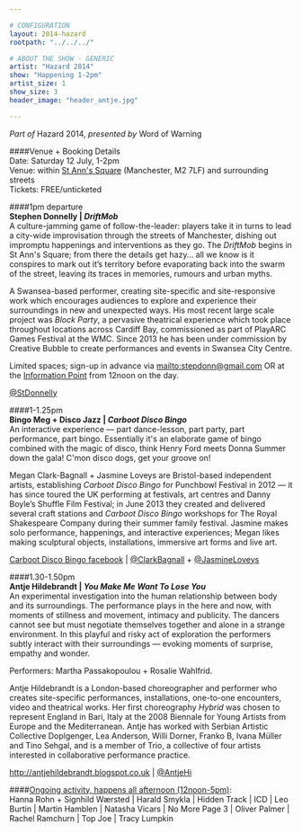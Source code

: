 ```yaml
---

# CONFIGURATION
layout: 2014-hazard
rootpath: "../../../"

# ABOUT THE SHOW - GENERIC
artist: "Hazard 2014"
show: "Happening 1-2pm"
artist_size: 1
show_size: 3
header_image: "header_antje.jpg"

---
```

*Part of* Hazard 2014, *presented by* Word of Warning       
     
####Venue + Booking Details        
Date: Saturday 12 July, 1-2pm                
Venue: within [St Ann's Square](http://bit.ly/1wrGmvW) (Manchester, M2 7LF) and surrounding streets       
Tickets: FREE/unticketed        
               
####1pm departure          
**Stephen Donnelly | *DriftMob***           
A culture-jamming game of follow-the-leader: players take it in turns to lead a city-wide improvisation through the streets of Manchester, dishing out impromptu happenings and interventions as they go. The *DriftMob* begins in St Ann's Square; from there the details get hazy… all we know is it conspires to mark out it’s territory before evaporating back into the swarm of the street, leaving its traces in memories, rumours and urban myths.                
                            
A Swansea-based performer, creating site-specific and site-responsive work which encourages audiences to explore and experience their surroundings in new and unexpected ways. His most recent large scale project was *Block Party*, a pervasive theatrical experience which took place throughout locations across Cardiff Bay, commissioned as part of PlayARC Games Festival at the WMC. Since 2013 he has been under commission by Creative Bubble to create performances and events in Swansea City Centre.        
      
Limited spaces; sign-up in advance via <mailto:stepdonn@gmail.com> OR at the [Information Point](http://bit.ly/1wrGmvW) from 12noon on the day.      
               
[@StDonnelly](http://twitter.com/StDonnelly)        
        
####1-1.25pm        
**Bingo Meg + Disco Jazz | *Carboot Disco Bingo***        
An interactive experience — part dance-lesson, part party, part performance, part bingo. Essentially it's an elaborate game of bingo combined with the magic of disco, think Henry Ford meets Donna Summer down the gala! C'mon disco dogs, get your groove on!        
        
Megan Clark-Bagnall + Jasmine Loveys are Bristol-based independent artists, establishing *Carboot Disco Bingo* for Punchbowl Festival in 2012 — it has since toured the UK performing at festivals, art centres and Danny Boyle’s Shuffle Film Festival; in June 2013 they created and delivered several craft stations and *Carboot Disco Bingo* workshops for The Royal Shakespeare Company during their summer family festival. Jasmine makes solo performance, happenings, and interactive experiences; Megan likes making sculptural objects, installations, immersive art forms and live art.        
        
[Carboot Disco Bingo facebook](http://www.facebook.com/CarbootDiscoBingoFanClub) | [@ClarkBagnall](http://twitter.com/ClarkBagnall) + [@JasmineLoveys](http://twitter.com/JasmineLoveys)        
         
####1.30-1.50pm        
**Antje Hildebrandt | *You Make Me Want To Lose You***        
An experimental investigation into the human relationship between body and its surroundings. The performance plays in the here and now, with moments of stillness and movement, intimacy and publicity. The dancers cannot see but must negotiate themselves together and alone in a strange environment. In this playful and risky act of exploration the performers subtly interact with their surroundings — evoking moments of surprise, empathy and wonder.        

Performers: Martha Passakopoulou + Rosalie Wahlfrid.    
   
Antje Hildebrandt is a London-based choreographer and performer who creates site-specific performances, installations, one-to-one encounters, video and theatrical works. Her first choreography *Hybrid* was chosen to represent England in Bari, Italy at the 2008 Biennale for Young Artists from Europe and the Mediterranean. Antje has worked with Serbian Artistic Collective Doplgenger, Lea Anderson, Willi Dorner, Franko B, Ivana Müller and Tino Sehgal, and is a member of Trio, a collective of four artists interested in collaborative performance practice.   
         
<http://antjehildebrandt.blogspot.co.uk> | [@AntjeHi](http://twitter.com/AntjeHi)        
        
####[Ongoing activity, happens all afternoon (12noon-5pm)](/current/2014-hazard/ongoing):                
Hanna Rohn + Signhild Wærsted | Harald Smykla | Hidden Track | ICD | Leo Burtin | Martin Hamblen | Natasha Vicars | No More Page 3 | Oliver Palmer | Rachel Ramchurn | Top Joe | Tracy Lumpkin

